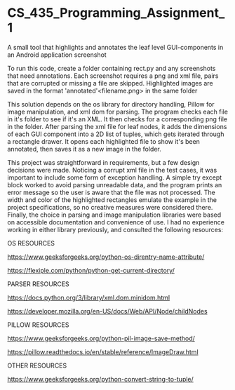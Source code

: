 # CS_435_Programming_Assignment_1
 A small tool that highlights and annotates the leaf level GUI-components in an Android application screenshot
 
 To run this code, create a folder containing rect.py and any screenshots that need annotations. 
 Each screenshot requires a png and xml file, pairs that are corrupted or missing a file are skipped.
 Highlighted images are saved in the format 'annotated'<filename.png> in the same folder

This solution depends on the os library for directory handling, Pillow for image manipulation, and xml dom for parsing.
The program checks each file in it's folder to see if it's an XML.
It then checks for a corresponding png file in the folder.
After parsing the xml file for leaf nodes, it adds the dimensions of each GUI component into a 2D list of tuples, which gets iterated through a rectangle drawer.
It opens each highlighted file to show it's been annotated, then saves it as a new image in the folder.

This project was straightforward in requirements, but a few design decisions were made. Noticing a corrupt xml file in the test cases, it was important to include some form of exception handling. A simple try except block worked to avoid parsing unreadable data, and the program prints an error message so the user is aware that the file was not processed. The width and color of the highlighted rectangles emulate the example in the project specifications, so no creative measures were considered there. Finally, the choice in parsing and image manipulation libraries were based on accessible documentation and convenience of use. I had no experience working in either library previously, and consulted the following resources:

OS RESOURCES

https://www.geeksforgeeks.org/python-os-direntry-name-attribute/

https://flexiple.com/python/python-get-current-directory/


PARSER RESOURCES

https://docs.python.org/3/library/xml.dom.minidom.html

https://developer.mozilla.org/en-US/docs/Web/API/Node/childNodes


PILLOW RESOURCES

https://www.geeksforgeeks.org/python-pil-image-save-method/

https://pillow.readthedocs.io/en/stable/reference/ImageDraw.html


OTHER RESOURCES

https://www.geeksforgeeks.org/python-convert-string-to-tuple/
